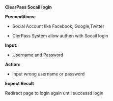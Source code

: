 **ClearPass Socail login**

**Preconditions:** 

* Social Account like Facebook, Google,Twitter

* ClerPass System allow authen with Socail login

**Input:**

* Username and Password

**Action:**

*  input wrong username or password

**Expect Result**

Redirect page to login again until successd login 
